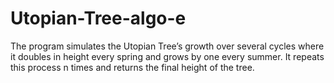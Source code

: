 # Utopian-Tree-algo-e
The program simulates the Utopian Tree’s growth over several cycles where it doubles in height every spring and grows by one every summer.
It repeats this process n times and returns the final height of the tree.
